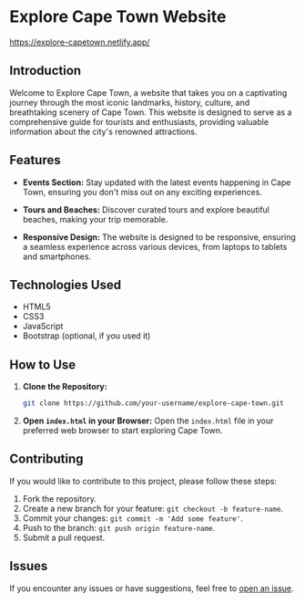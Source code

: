 # Explore Cape Town Website

https://explore-capetown.netlify.app/

## Introduction

Welcome to Explore Cape Town, a website that takes you on a captivating journey through the most iconic landmarks, history, culture, and breathtaking scenery of Cape Town. This website is designed to serve as a comprehensive guide for tourists and enthusiasts, providing valuable information about the city's renowned attractions.

## Features

  
- **Events Section:** Stay updated with the latest events happening in Cape Town, ensuring you don't miss out on any exciting experiences.

- **Tours and Beaches:** Discover curated tours and explore beautiful beaches, making your trip memorable.

- **Responsive Design:** The website is designed to be responsive, ensuring a seamless experience across various devices, from laptops to tablets and smartphones.

## Technologies Used

- HTML5
- CSS3
- JavaScript
- Bootstrap (optional, if you used it)

## How to Use

1. **Clone the Repository:**
    ```bash
    git clone https://github.com/your-username/explore-cape-town.git
    ```

2. **Open `index.html` in your Browser:**
    Open the `index.html` file in your preferred web browser to start exploring Cape Town.

## Contributing

If you would like to contribute to this project, please follow these steps:

1. Fork the repository.
2. Create a new branch for your feature: `git checkout -b feature-name`.
3. Commit your changes: `git commit -m 'Add some feature'`.
4. Push to the branch: `git push origin feature-name`.
5. Submit a pull request.

## Issues

If you encounter any issues or have suggestions, feel free to [open an issue](https://github.com/your-username/explore-cape-town/issues).


